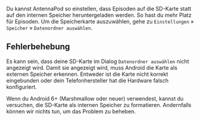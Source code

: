 Du kannst AntennaPod so einstellen, dass Episoden auf die SD-Karte statt auf den internen Speicher heruntergeladen werden. So hast du mehr Platz für Episoden. Um die Speicherkarte auszuwählen, gehe zu `Einstellungen` » `Speicher` » `Datenordner auswählen`.

## Fehlerbehebung

Es kann sein, dass deine SD-Karte im Dialog `Datenordner auswählen` nicht angezeigt wird. Damit sie angezeigt wird, muss Android die Karte als externen Speicher erkennen. Entweder ist die Karte nicht korrekt eingebunden oder dein Telefonhersteller hat die Hardware falsch konfiguriert.

Wenn du Android 6+ (Marshmallow oder neuer) verwendest, kannst du versuchen, die SD-Karte als internen Speicher zu formatieren. Andernfalls können wir nichts tun, um das Problem zu beheben.
